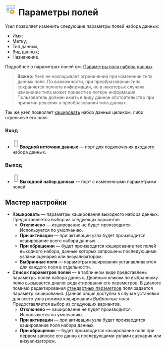 # ![Параметры полей](../../images/icons/components/reform-data-source_default.svg) Параметры полей

Узел позволяет изменить следующие параметры полей набора данных:

* Имя;
* Метку;
* Тип данных;
* Вид данных;
* Назначение.

Подробнее о параметрах полей см. [Параметры поля набора данных](../../data/datasetfieldoptions.md)

>**Важно:** Узел не накладывает ограничений при изменении типа данных поля. По возможности, при преобразовании типа сохраняется полнота информации, но в некоторых случаях изменение типа может привести к потере информации. Пользователь должен иметь в виду данное обстоятельство при принятии решения о преобразовании типа данных.

Так же узел позволяет [кэшировать](../../scenario/caching.md) набор данных целиком, либо отдельные его поля.

### Вход

* ![Входной источник данных](../../images/icons/ports/input_table_inactive.svg) **Входной источник данных** — порт для подключения входного набора данных.

### Выход

* ![Выходной набор данных](../../images/icons/ports/input_table_inactive.svg) **Выходной набор данных** — порт с измененными параметрами полей.

## Мастер настройки

* **Кэшировать** — параметры кэширования выходного набора данных. Предоставляется выбор из следующих вариантов.
  * **Отключено** — кэширование не будет производится. Используется по умолчанию.
  * **При активации** — при активации узла будет производится кэширование всего набора данных.
  * **При обращении** — будет производится кэширование тех полей выходного набора, данные которых запрошены последующими узлами сценария или визуализатором.
  * **Выбранные поля** — параметры кэширования устанавливаются для каждого поля в отдельности.
* **Список параметров полей** — в табличном виде представлены параметры полей набора данных. Двойным кликом по выбранному полю вызывается диалог редактирования его параметров. В диалоге помимо редактирования [стандартных параметров](../../data/datasetfieldoptions.md) поля задается параметр кэширования. Данная опция доступна в случае установки для всего узла режима кэширования *Выбранные поля*. Предоставляется выбор из следующих вариантов.
  * **Отключено** — кэширование не будет производится. Используется по умолчанию.
  * **При активации** — при активации узла будет производится кэширование поля набора данных.
  * **При обращении** — будет производится кэширование поля при первом запросе его данных последующими узлами сценария или визуализатором.
